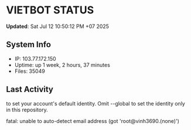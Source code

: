 # VIETBOT STATUS
**Updated**: Sat Jul 12 10:50:12 PM +07 2025

## System Info
- IP: 103.77.172.150
- Uptime: up 1 week, 2 hours, 37 minutes
- Files: 35049

## Last Activity

to set your account's default identity.
Omit --global to set the identity only in this repository.

fatal: unable to auto-detect email address (got 'root@vinh3690.(none)')
